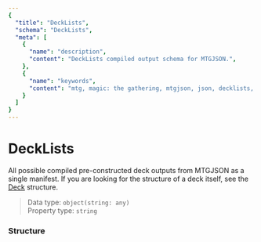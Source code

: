 ```yaml
---
{
  "title": "DeckLists",
  "schema": "DeckLists",
  "meta": [
    {
      "name": "description",
      "content": "DeckLists compiled output schema for MTGJSON.",
    },
    {
      "name": "keywords",
      "content": "mtg, magic: the gathering, mtgjson, json, decklists, deck lists",
    }
  ]
}
---
```


# DeckLists

All possible compiled pre-constructed deck outputs from MTGJSON as a single manifest. If you are looking for the structure of a deck itself, see the [Deck](../deck/) structure.

> Data type: `object(string: any)`  
> Property type: `string`  

### Structure

<GenerateTable/>